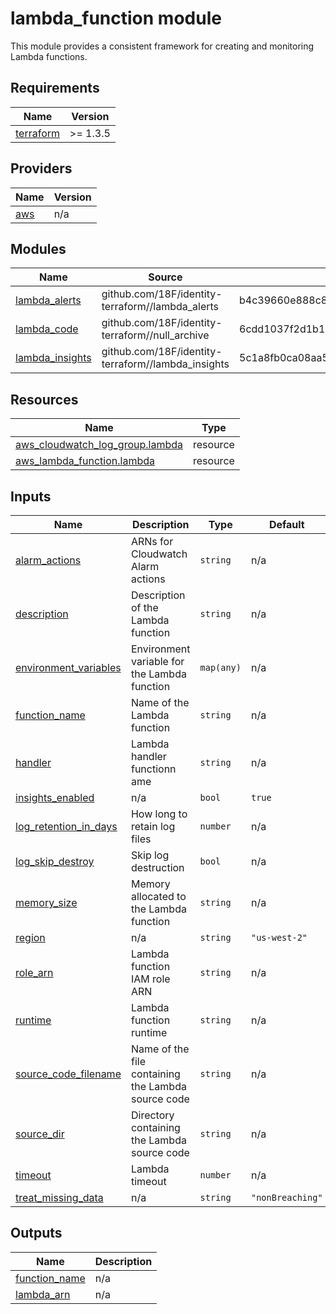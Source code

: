 # lambda_function module

This module provides a consistent framework for creating and monitoring Lambda functions.



<!-- BEGIN_TF_DOCS -->
## Requirements

| Name | Version |
|------|---------|
| <a name="requirement_terraform"></a> [terraform](#requirement\_terraform) | >= 1.3.5 |

## Providers

| Name | Version |
|------|---------|
| <a name="provider_aws"></a> [aws](#provider\_aws) | n/a |

## Modules

| Name | Source | Version |
|------|--------|---------|
| <a name="module_lambda_alerts"></a> [lambda\_alerts](#module\_lambda\_alerts) | github.com/18F/identity-terraform//lambda_alerts | b4c39660e888c87e56fb910cca3104bd6a12b093 |
| <a name="module_lambda_code"></a> [lambda\_code](#module\_lambda\_code) | github.com/18F/identity-terraform//null_archive | 6cdd1037f2d1b14315cc8c59b889f4be557b9c17 |
| <a name="module_lambda_insights"></a> [lambda\_insights](#module\_lambda\_insights) | github.com/18F/identity-terraform//lambda_insights | 5c1a8fb0ca08aa5fa01a754a40ceab6c8075d4c9 |

## Resources

| Name | Type |
|------|------|
| [aws_cloudwatch_log_group.lambda](https://registry.terraform.io/providers/hashicorp/aws/latest/docs/resources/cloudwatch_log_group) | resource |
| [aws_lambda_function.lambda](https://registry.terraform.io/providers/hashicorp/aws/latest/docs/resources/lambda_function) | resource |

## Inputs

| Name | Description | Type | Default | Required |
|------|-------------|------|---------|:--------:|
| <a name="input_alarm_actions"></a> [alarm\_actions](#input\_alarm\_actions) | ARNs for Cloudwatch Alarm actions | `string` | n/a | yes |
| <a name="input_description"></a> [description](#input\_description) | Description of the Lambda function | `string` | n/a | yes |
| <a name="input_environment_variables"></a> [environment\_variables](#input\_environment\_variables) | Environment variable for the Lambda function | `map(any)` | n/a | yes |
| <a name="input_function_name"></a> [function\_name](#input\_function\_name) | Name of the Lambda function | `string` | n/a | yes |
| <a name="input_handler"></a> [handler](#input\_handler) | Lambda handler functionn ame | `string` | n/a | yes |
| <a name="input_insights_enabled"></a> [insights\_enabled](#input\_insights\_enabled) | n/a | `bool` | `true` | no |
| <a name="input_log_retention_in_days"></a> [log\_retention\_in\_days](#input\_log\_retention\_in\_days) | How long to retain log files | `number` | n/a | yes |
| <a name="input_log_skip_destroy"></a> [log\_skip\_destroy](#input\_log\_skip\_destroy) | Skip log destruction | `bool` | n/a | yes |
| <a name="input_memory_size"></a> [memory\_size](#input\_memory\_size) | Memory allocated to the Lambda function | `string` | n/a | yes |
| <a name="input_region"></a> [region](#input\_region) | n/a | `string` | `"us-west-2"` | no |
| <a name="input_role_arn"></a> [role\_arn](#input\_role\_arn) | Lambda function IAM role ARN | `string` | n/a | yes |
| <a name="input_runtime"></a> [runtime](#input\_runtime) | Lambda function runtime | `string` | n/a | yes |
| <a name="input_source_code_filename"></a> [source\_code\_filename](#input\_source\_code\_filename) | Name of the file containing the Lambda source code | `string` | n/a | yes |
| <a name="input_source_dir"></a> [source\_dir](#input\_source\_dir) | Directory containing the Lambda source code | `string` | n/a | yes |
| <a name="input_timeout"></a> [timeout](#input\_timeout) | Lambda timeout | `number` | n/a | yes |
| <a name="input_treat_missing_data"></a> [treat\_missing\_data](#input\_treat\_missing\_data) | n/a | `string` | `"nonBreaching"` | no |

## Outputs

| Name | Description |
|------|-------------|
| <a name="output_function_name"></a> [function\_name](#output\_function\_name) | n/a |
| <a name="output_lambda_arn"></a> [lambda\_arn](#output\_lambda\_arn) | n/a |
<!-- END_TF_DOCS -->